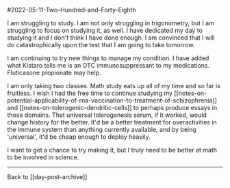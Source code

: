 #2022-05-11-Two-Hundred-and-Forty-Eighth

I am struggling to study.  I am not only struggling in trigonometry, but I am struggling to focus on studying it, as well.  I have dedicated my day to studying it and I don't think I have done enough.  I am convinced that I will do catastrophically upon the test that I am going to take tomorrow.

I am continuing to try new things to manage my condition.  I have added what Kistaro tells me is an OTC immunosuppressant to my medications.  Fluticasone propionate may help.

I am only taking two classes.  Math study eats up all of my time and so far is fruitless.  I wish I had the free time to continue studying my [[notes-on-potential-applicability-of-rna-vaccination-to-treatment-of-schizophrenia]] and [[notes-on-tolerogenic-dendritic-cells]] to perhaps produce essays in those domains.  That universal tolerogenesis serum, if it worked, would change history for the better.  It'd be a better treatment for overactivities in the immune system than anything currently available, and by being 'universal', it'd be cheap enough to deploy heavily.

I want to get a chance to try making it, but I truly need to be better at math to be involved in science.

---
Back to [[day-post-archive]]